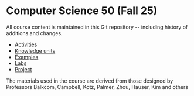 # Computer Science 50 (Fall 25)

All course content is maintained in this Git repository -- including history of additions and changes.

* [Activities](activities/README.md)
* [Knowledge units](knowledge/README.md)
* [Examples](https://github.com/CS50DartmouthSP25/examples)
* [Labs](labs/README.md)
* [Project](https://github.com/CS50DartmouthSP25/home/tree/main/project)

The materials used in the course are derived from those designed by
Professors Balkcom, Campbell, Kotz, Palmer, Zhou, Hauser, Kim and others
